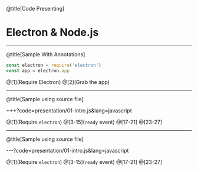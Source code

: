 @title[Code Presenting]
# Electron & Node.js

---
@title[Sample With Annotations]

```javascript
const electron = require('electron')
const app = electron.app
```

@[1](Require Electron)
@[2](Grab the app)

---
@title[Sample using source file]

+++?code=presentation/01-intro.js&lang=javascript

@[1](Require `electron`)
@[3-15](`ready` event)
@[17-21]
@[23-27]

---
@title[Sample using source file]

---?code=presentation/01-intro.js&lang=javascript

@[1](Require `electron`)
@[3-15](`ready` event)
@[17-21]
@[23-27]
